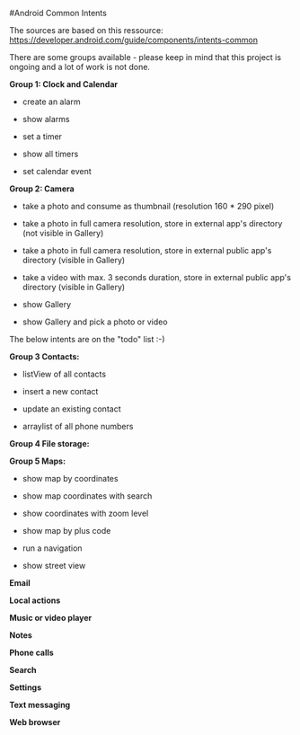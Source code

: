 #Android Common Intents

The sources are based on this ressource: https://developer.android.com/guide/components/intents-common

There are some groups available - please keep in mind that this project is ongoing and a lot of work is not done.

**Group 1: Clock and Calendar**

- create an alarm

- show alarms

- set a timer

- show all timers

- set calendar event

**Group 2: Camera**

- take a photo and consume as thumbnail (resolution 160 * 290 pixel)

- take a photo in full camera resolution, store in external app's directory (not visible in Gallery)

- take a photo in full camera resolution, store in external public app's directory (visible in Gallery)
  
- take a video with max. 3 seconds duration, store in external public app's directory (visible in Gallery)

- show Gallery

- show Gallery and pick a photo or video

The below intents are on the "todo" list :-)

**Group 3 Contacts:**

- listView of all contacts

- insert a new contact

- update an existing contact

- arraylist of all phone numbers

**Group 4 File storage:**



**Group 5 Maps:**

- show map by coordinates

- show map coordinates with search

- show coordinates with zoom level

- show map by plus code

- run a navigation

- show street view

**Email**

**Local actions**

**Music or video player**

**Notes**

**Phone calls**

**Search**

**Settings**

**Text messaging**

**Web browser**
